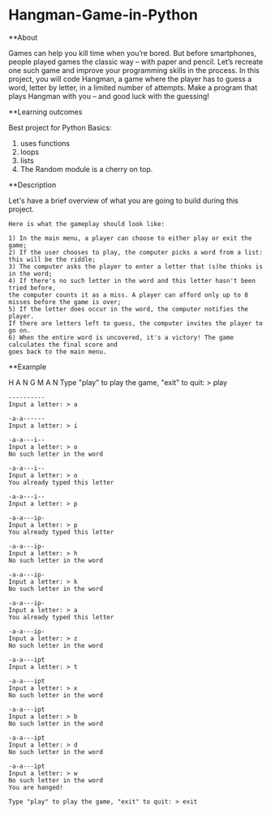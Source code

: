 # Hangman-Game-in-Python


**About

Games can help you kill time when you’re bored. 
But before smartphones, people played games the classic way – with paper and pencil. 
Let’s recreate one such game and improve your programming skills in the process. 
In this project, you will code Hangman, a game where the player has to guess a word, letter by letter, in a limited number of attempts. 
Make a program that plays Hangman with you – and good luck with the guessing!





**Learning outcomes

Best project for Python Basics: 
1) uses functions
2) loops 
3) lists
4) The Random module is a cherry on top.



**Description


Let's have a brief overview of what you are going to build during this project. 

	Here is what the gameplay should look like:

	1) In the main menu, a player can choose to either play or exit the game;
	2) If the user chooses to play, the computer picks a word from a list: this will be the riddle;
	3) The computer asks the player to enter a letter that (s)he thinks is in the word;
	4) If there's no such letter in the word and this letter hasn't been tried before, 
	the computer counts it as a miss. A player can afford only up to 8 misses before the game is over;
	5) If the letter does occur in the word, the computer notifies the player. 
	If there are letters left to guess, the computer invites the player to go on.
	6) When the entire word is uncovered, it's a victory! The game calculates the final score and 
	goes back to the main menu.
  
  
  
  **Example
  
  
  H A N G M A N
	Type "play" to play the game, "exit" to quit: > play
	 
	----------
	Input a letter: > a
	 
	-a-a------
	Input a letter: > i
	 
	-a-a---i--
	Input a letter: > o
	No such letter in the word
	 
	-a-a---i--
	Input a letter: > o
	You already typed this letter
	 
	-a-a---i--
	Input a letter: > p
	 
	-a-a---ip-
	Input a letter: > p
	You already typed this letter
	 
	-a-a---ip-
	Input a letter: > h
	No such letter in the word
	 
	-a-a---ip-
	Input a letter: > k
	No such letter in the word
	 
	-a-a---ip-
	Input a letter: > a
	You already typed this letter
	 
	-a-a---ip-
	Input a letter: > z
	No such letter in the word
	 
	-a-a---ipt
	Input a letter: > t
	 
	-a-a---ipt
	Input a letter: > x
	No such letter in the word
	 
	-a-a---ipt
	Input a letter: > b
	No such letter in the word
	 
	-a-a---ipt
	Input a letter: > d
	No such letter in the word
	 
	-a-a---ipt
	Input a letter: > w
	No such letter in the word
	You are hanged!
	 
	Type "play" to play the game, "exit" to quit: > exit

